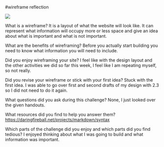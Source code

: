 #wireframe reflection

<img src="../imgs/wireframe-blog-index.jpg">

What is a wireframe?
It is a layout of what the website will look like. It can represent what information will occupy more or less space and give an idea about what is important and what is not important.

What are the benefits of wireframing?
Before you actually start building you need to know what information you will need to include.

Did you enjoy wireframing your site?
I feel like with the design layout and the other activities we did so far this week, I feel like I am repeating myself, so not really.

Did you revise your wireframe or stick with your first idea?
Stuck with the first idea. I was able to go over first and second drafts of my design with 2.3 so I did not need to do it again.

What questions did you ask during this challenge?
None, I just looked over the given handouts.

What resources did you find to help you answer them?
https://daringfireball.net/projects/markdown/syntax

Which parts of the challenge did you enjoy and which parts did you find tedious?
I enjoyed thinking about what I was going to build and what information was important.


